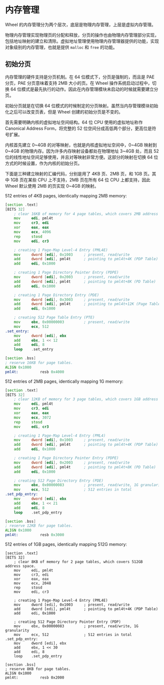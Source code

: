 # 内存管理

Wheel 的内存管理分为两个层次，底层是物理内存管理，上层是虚拟内存管理。

物理内存管理实现物理页的分配和释放，分页的操作也由物理内存管理部分实现，包括地址映射的建立和清除。虚拟地址管理使用物理内存管理器提供的功能，实现对象级别的内存管理，也就是提供 `malloc` 和 `free` 的功能。

## 初始分页

内存管理的硬件支持是分页机制。在 64 位模式下，分页是强制的，而且是 PAE 分页，PAE 分页意味着支持 2MB 大小的页。在 Wheel 操作系统启动过程中，切换 64 位模式是最先执行的动作。因此在内存管理模块未启动的时候就需要建立分页。

初始分页就是在切换 64 位模式的时候制定的分页映射。虽然当内存管理模块初始化之后可以改变页表，但是 Wheel 创建的初始分页是不变的。

首先需要明确内核的虚拟地址空间结构。64 位 CPU 使用的虚拟地址称作 Canonical Address Form，将完整的 52 位空间分成高低两个部分，更高位是符号扩展。

内核首先建立 0~4GB 的对等映射，也就是内核虚拟地址空间中，0~4GB 映射到 0~4GB 的物理内存。因为许多内存映射设备都处在物理地址 3~4GB 处，而且 52 位的线性地址空间足够使用，并且对等映射非常方便。这部分的映射在切换 64 位方式的时候设置，作为内核的初始分页。

下面是三种建立映射的汇编代码，分别是用了 4KB 页、2MB 页，和 1GB 页。其中 1GB 页在某些 CPU 上不支持，2MB 页在所有 64 位 CPU 上都支持，因此 Wheel 默认使用 2MB 的页实现 0~4GB 的映射。

512 entries of 4KB pages, identically mapping 2MB memory:

``` asm
[section .text]
[BITS 32]
    ; clear 16KB of memory for 4 page tables, which covers 2MB address space.
    mov     edi, pml4t
    mov     cr3, edi
    xor     eax, eax
    mov     ecx, 4096
    rep     stosd
    mov     edi, cr3

    ; creating 1 Page-Map Level-4 Entry (PML4E)
    mov     dword [edi], 0x1003     ; present, read/write
    add     dword [edi], pml4t      ; pointing to pml4t+4K (PDP Table)
    add     edi, 0x1000

    ; creating 1 Page Directory Pointer Entry (PDPE)
    mov     dword [edi], 0x2003     ; present, read/write
    add     dword [edi], pml4t      ; pointing to pml4t+8K (PD Table)
    add     edi, 0x1000

    ; creating 1 Page Directory Entry (PDE)
    mov     dword [edi], 0x3003     ; present, read/write
    add     dword [edi], pml4t      ; pointing to pml4t+12K (Page Table)
    add     edi, 0x1000

    ; creating 512 Page Table Entry (PTE)
    mov     ebx, 0x00000003         ; present, read/write
    mov     ecx, 512
.set_entry:
    mov     dword [edi], ebx
    add     ebx, 1 << 12
    add     edi, 8
    loop    .set_entry

[section .bss]
; reserve 16KB for page tables.
ALIGN 0x1000
pml4t:          resb 0x4000
```

512 entries of 2MB pages, identically mapping 1G memory:

``` asm
[section .text]
[BITS 32]
    ; clear 12KB of memory for 3 page tables, which covers 1GB address space.
    mov     edi, pml4t
    mov     cr3, edi
    xor     eax, eax
    mov     ecx, 3072
    rep     stosd
    mov     edi, cr3

    ; creating 1 Page-Map Level-4 Entry (PML4)
    mov     dword [edi], 0x1003     ; present, read/write
    add     dword [edi], pml4t      ; pointing to pml4t+4K (PDP Table)
    add     edi, 0x1000

    ; creating 1 Page Directory Pointer Entry (PDPE)
    mov     dword [edi], 0x2003     ; present, read/write
    add     dword [edi], pml4t      ; pointing to pml4t+8K (PD Table)
    add     edi, 0x1000

    ; creating 512 Page Directory Entry (PDE)
    mov     ebx, 0x00000083         ; present, read/write, 1G granularity
    mov     ecx, 512                ; 512 entries in total
.set_pdp_entry:
    mov     dword [edi], ebx
    add     ebx, 1 << 21
    add     edi, 8
    loop    .set_pdp_entry

[section .bss]
; reserve 12KB for page tables.
ALIGN 0x1000
pml4t:          resb 0x3000
```

512 entries of 1GB pages, identically mapping 512G memory:

```
[section .text]
[BITS 32]
    ; clear 8KB of memory for 2 page tables, which covers 512GB address space.
    mov     edi, pml4t
    mov     cr3, edi
    xor     eax, eax
    mov     ecx, 2048
    rep     stosd
    mov     edi, cr3

    ; creating 1 Page-Map Level-4 Entry (PML4E)
    mov     dword [edi], 0x1003     ; present, read/write
    add     dword [edi], pml4t      ; pointing to pml4t+4K (PDP Table)
    add     edi, 0x1000

    ; creating 512 Page Directory Pointer Entry (PDP)
    mov     ebx, 0x00000083         ; present, read/write, 1G granularity
    mov     ecx, 512                ; 512 entries in total
.set_pdp_entry:
    mov     dword [edi], ebx
    add     ebx, 1 << 30
    add     edi, 8
    loop    .set_pdp_entry

[section .bss]
; reserve 8KB for page tables.
ALIGN 0x1000
pml4t:          resb 0x2000
```
